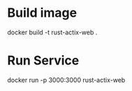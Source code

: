 # Build image
docker build -t rust-actix-web .

# Run Service
docker run -p 3000:3000 rust-actix-web
